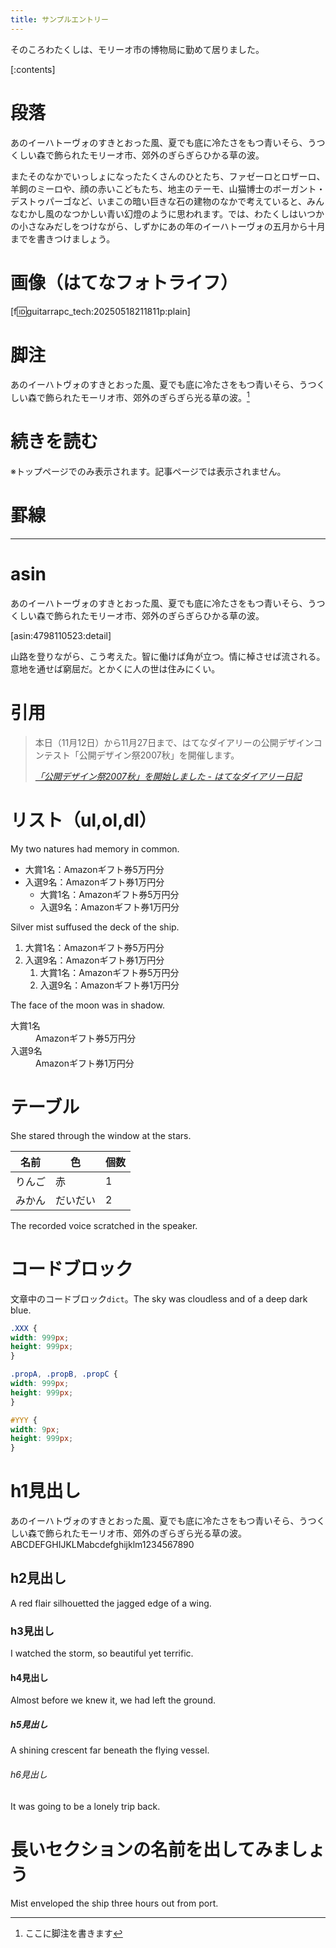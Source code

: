 ```yaml
---
title: サンプルエントリー
---
```


そのころわたくしは、モリーオ市の博物局に勤めて居りました。

[:contents]

# 段落

あのイーハトーヴォのすきとおった風、夏でも底に冷たさをもつ青いそら、うつくしい森で飾られたモリーオ市、郊外のぎらぎらひかる草の波。

またそのなかでいっしょになったたくさんのひとたち、ファゼーロとロザーロ、羊飼のミーロや、顔の赤いこどもたち、地主のテーモ、山猫博士のボーガント・デストゥパーゴなど、いまこの暗い巨きな石の建物のなかで考えていると、みんなむかし風のなつかしい青い幻燈のように思われます。では、わたくしはいつかの小さなみだしをつけながら、しずかにあの年のイーハトーヴォの五月から十月までを書きつけましょう。

#  画像（はてなフォトライフ）

[f:id:guitarrapc_tech:20250518211811p:plain]

# 脚注

あのイーハトヴォのすきとおった風、夏でも底に冷たさをもつ青いそら、うつくしい森で飾られたモーリオ市、郊外のぎらぎら光る草の波。[^1]

# 続きを読む

※トップページでのみ表示されます。記事ページでは表示されません。

<!-- more -->

# 罫線

---

# asin

あのイーハトーヴォのすきとおった風、夏でも底に冷たさをもつ青いそら、うつくしい森で飾られたモリーオ市、郊外のぎらぎらひかる草の波。

[asin:4798110523:detail]

山路を登りながら、こう考えた。智に働けば角が立つ。情に棹させば流される。意地を通せば窮屈だ。とかくに人の世は住みにくい。

# 引用

> 本日（11月12日）から11月27日まで、はてなダイアリーの公開デザインコンテスト「公開デザイン祭2007秋」を開催します。
>
> <cite>[「公開デザイン祭2007秋」を開始しました - はてなダイアリー日記](http://d.hatena.ne.jp/hatenadiary/20071112/1194858362)</cite>

# リスト（ul,ol,dl）

My two natures had memory in common.

- 大賞1名：Amazonギフト券5万円分
- 入選9名：Amazonギフト券1万円分
    - 大賞1名：Amazonギフト券5万円分
    - 入選9名：Amazonギフト券1万円分

Silver mist suffused the deck of the ship.

1. 大賞1名：Amazonギフト券5万円分
1. 入選9名：Amazonギフト券1万円分
    1. 大賞1名：Amazonギフト券5万円分
    1. 入選9名：Amazonギフト券1万円分

The face of the moon was in shadow.

<dl>
<dt>大賞1名</dt>
<dd>Amazonギフト券5万円分</dd>
<dt>入選9名</dt>
<dd>Amazonギフト券1万円分</dd>
</dl>

# テーブル

She stared through the window at the stars.

|名前|色|個数|
|-|-|-|
|りんご|赤|1|
|みかん|だいだい|2|

The recorded voice scratched in the speaker.

# コードブロック

文章中のコードブロック`dict`。The sky was cloudless and of a deep dark blue.

```css
.XXX {
width: 999px;
height: 999px;
}

.propA, .propB, .propC {
width: 999px;
height: 999px;
}

#YYY {
width: 9px;
height: 999px;
}
```

# h1見出し

あのイーハトヴォのすきとおった風、夏でも底に冷たさをもつ青いそら、うつくしい森で飾られたモーリオ市、郊外のぎらぎら光る草の波。
ABCDEFGHIJKLMabcdefghijklm1234567890

## h2見出し

A red flair silhouetted the jagged edge of a wing.

### h3見出し

I watched the storm, so beautiful yet terrific.

#### h4見出し

Almost before we knew it, we had left the ground.

##### h5見出し

A shining crescent far beneath the flying vessel.

###### h6見出し

It was going to be a lonely trip back.

# 長いセクションの名前を出してみましょう

Mist enveloped the ship three hours out from port.


[^1]: ここに脚注を書きます
